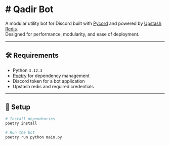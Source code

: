 # # Qadir Bot

A modular utility bot for Discord built with [Pycord](https://docs.pycord.dev/) and powered by [Upstash Redis](https://upstash.com/).  
Designed for performance, modularity, and ease of deployment.

---

## 🛠 Requirements

-   Python `3.12.3`
-   [Poetry](https://python-poetry.org/) for dependency management
-   Discord token for a bot application
-   Upstash redis and required credentials

---

## 🚀 Setup

```bash
# Install dependencies
poetry install

# Run the bot
poetry run python main.py
```
